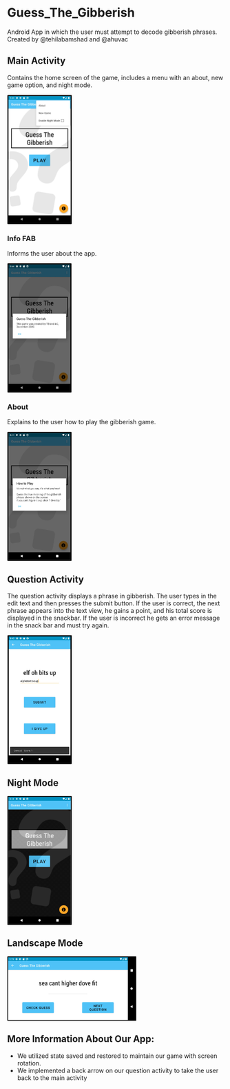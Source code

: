 # Guess_The_Gibberish
Android App in which the user must attempt to decode gibberish phrases. Created by @tehilabamshad and @ahuvac
## Main Activity
Contains the home screen of the game, 
includes a menu with an about, 
new game option, and night mode.


<img src="/screenshots/home_screen.png" width=150 height=300 align=center>

### Info FAB
Informs the user about the app.


<img src="/screenshots/about.png" width=150 height=300 align=center>


### About 
Explains to the user how 
to play the gibberish game.


<img src="/screenshots/how_to_play.png" width=150 height=300 align=center>

## Question Activity
The question activity displays a phrase in gibberish.
The user types in the edit text and then presses the submit button.
If the user is correct, the next phrase appears into the text view, he gains
a point, and his total score is displayed in the snackbar.
If the user is incorrect he gets an error message in the snack bar and 
must try again.


<img src="/screenshots/question.png" width=150 height=300 align=center>

## Night Mode
<img src="/screenshots/night_mode.png" width=150 height=300 align=center>

## Landscape Mode


<img src="/screenshots/landscape.png" width=300 height=150 align=center>

## More Information About Our App:
* We utilized state saved and restored to maintain our game with screen rotation.
* We implemented a back arrow on our question activity to take the user back to the main activity
